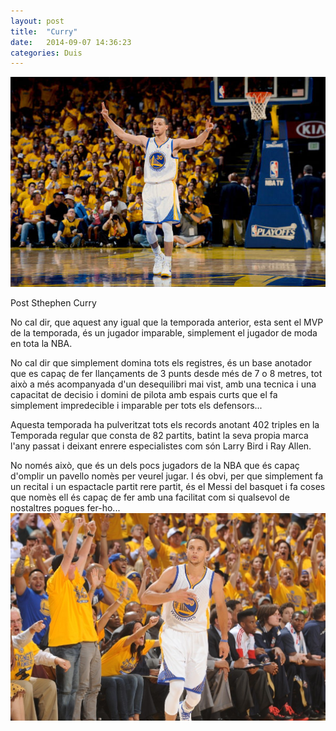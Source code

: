 ```yaml
---
layout: post
title:  "Curry"
date:   2014-09-07 14:36:23
categories: Duis
---
```

<span class="image featured"><img src="/images/pic04.jpg" alt=""></span>

Post Sthephen Curry

No cal dir, que aquest any igual que la temporada anterior, esta sent el MVP de la temporada, és un jugador imparable, simplement el jugador de moda en tota la NBA.

No cal dir que simplement domina tots els registres, és un base anotador que es capaç de fer llançaments de 3 punts desde més de 7 o 8 metres, tot això a més acompanyada d'un desequilibri mai vist, amb una tecnica i una capacitat de decisio i domini de pilota amb espais curts que el fa simplement impredecible i imparable per tots els defensors...

Aquesta temporada ha pulveritzat tots els records anotant 402 triples en la Temporada regular que consta de 82 partits, batint la seva propia marca l'any passat i deixant enrere especialistes com són Larry Bird i Ray Allen.

No només això, que és un dels pocs jugadors de la NBA que és capaç d'omplir un pavello nomès per veurel jugar. I és obvi, per que simplement fa un recital i un espactacle partit rere partit, és el Messi del basquet i fa coses que nomès ell és capaç de fer amb una facilitat com si qualsevol de nostaltres pogues fer-ho...
![curry](/images/banner.jpg)
